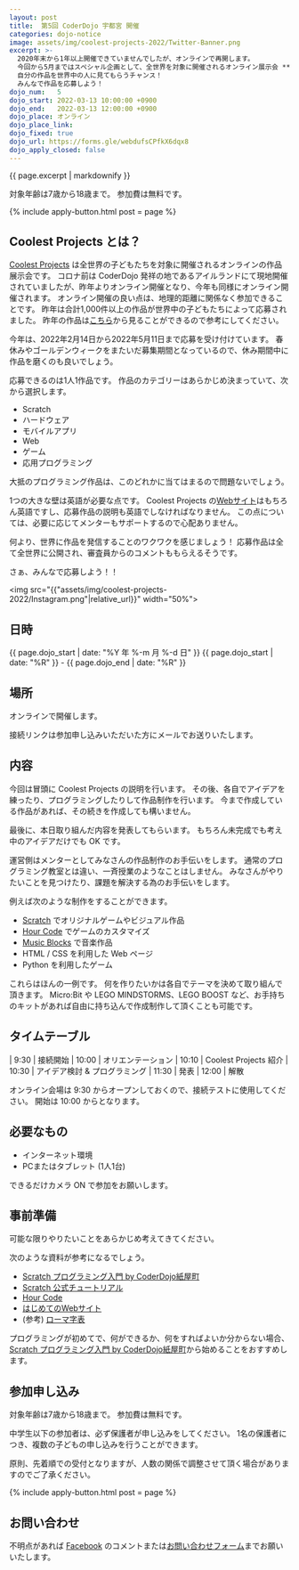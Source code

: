 ```yaml
---
layout: post
title:  第5回 CoderDojo 宇都宮 開催
categories: dojo-notice
image: assets/img/coolest-projects-2022/Twitter-Banner.png
excerpt: >-
  2020年末から1年以上開催できていませんでしたが、オンラインで再開します。
  今回から5月まではスペシャル企画として、全世界を対象に開催されるオンライン展示会 **[Coolest Projects](https://online.coolestprojects.org/) への応募をめざして** アイデアを考えたりプログラミングしたりします。<br>
  自分の作品を世界中の人に見てもらうチャンス！
  みんなで作品を応募しよう！
dojo_num:   5
dojo_start: 2022-03-13 10:00:00 +0900
dojo_end:   2022-03-13 12:00:00 +0900
dojo_place: オンライン
dojo_place_link:
dojo_fixed: true
dojo_url: https://forms.gle/webdufsCPfkX6dqx8
dojo_apply_closed: false
---
```


{{ page.excerpt | markdownify }}

対象年齢は7歳から18歳まで。
参加費は無料です。

{% include apply-button.html post = page %}

## Coolest Projects とは？

[Coolest Projects](https://online.coolestprojects.org/) は全世界の子どもたちを対象に開催されるオンラインの作品展示会です。
コロナ前は CoderDojo 発祥の地であるアイルランドにて現地開催されていましたが、昨年よりオンライン開催となり、今年も同様にオンライン開催されます。
オンライン開催の良い点は、地理的距離に関係なく参加できることです。
昨年は合計1,000件以上の作品が世界中の子どもたちによって応募されました。
昨年の作品は[こちら](https://online.coolestprojects.org/events/cp-2021/gallery)から見ることができるので参考にしてください。

今年は、2022年2月14日から2022年5月11日まで応募を受け付けています。
春休みやゴールデンウィークをまたいだ募集期間となっているので、休み期間中に作品を磨くのも良いでしょう。

応募できるのは1人1作品です。
作品のカテゴリーはあらかじめ決まっていて、次から選択します。

- Scratch
- ハードウェア
- モバイルアプリ
- Web
- ゲーム
- 応用プログラミング

大抵のプログラミング作品は、このどれかに当てはまるので問題ないでしょう。

1つの大きな壁は英語が必要な点です。
Coolest Projects の[Webサイト](https://online.coolestprojects.org/)はもちろん英語ですし、応募作品の説明も英語でしなければなりません。
この点については、必要に応じてメンターもサポートするので心配ありません。

何より、世界に作品を発信することのワクワクを感じましょう！
応募作品は全て全世界に公開され、審査員からのコメントももらえるそうです。

さぁ、みんなで応募しよう！！

<img src="{{"assets/img/coolest-projects-2022/Instagram.png"|relative_url}}" width="50%">

## 日時

{{ page.dojo_start | date: "%Y 年 %-m 月 %-d 日" }}
{{ page.dojo_start | date: "%R" }} - {{ page.dojo_end | date: "%R" }}


## 場所

オンラインで開催します。

接続リンクは参加申し込みいただいた方にメールでお送りいたします。


## 内容

今回は冒頭に Coolest Projects の説明を行います。
その後、各自でアイデアを練ったり、プログラミングしたりして作品制作を行います。
今まで作成している作品があれば、その続きを作成しても構いません。

最後に、本日取り組んだ内容を発表してもらいます。
もちろん未完成でも考え中のアイデアだけでも OK です。

運営側はメンターとしてみなさんの作品制作のお手伝いをします。
通常のプログラミング教室とは違い、一斉授業のようなことはしません。
みなさんがやりたいことを見つけたり、課題を解決する為のお手伝いをします。

例えば次のような制作をすることができます。

* [Scratch][] でオリジナルゲームやビジュアル作品
* [Hour Code][] でゲームのカスタマイズ
* [Music Blocks][] で音楽作品
* HTML / CSS を利用した Web ページ
* Python を利用したゲーム

これらはほんの一例です。
何を作りたいかは各自でテーマを決めて取り組んで頂きます。
Micro:Bit や LEGO MINDSTORMS、LEGO BOOST など、お手持ちのキットがあれば自由に持ち込んで作成制作して頂くことも可能です。


## タイムテーブル

|  9:30 | 接続開始
| 10:00 | オリエンテーション
| 10:10 | Coolest Projects 紹介
| 10:30 | アイデア検討 & プログラミング
| 11:30 | 発表
| 12:00 | 解散

オンライン会場は 9:30 からオープンしておくので、接続テストに使用してください。
開始は 10:00 からとなります。


## 必要なもの

* インターネット環境
* PCまたはタブレット (1人1台)

できるだけカメラ ON で参加をお願いします。


## 事前準備

可能な限りやりたいことをあらかじめ考えてきてください。

次のような資料が参考になるでしょう。

* [Scratch プログラミング入門 by CoderDojo紙屋町][Kamiya-cho PDF]
* [Scratch 公式チュートリアル][Scratch Tutorial]
* [Hour Code][]
* [はじめてのWebサイト](http://www.coderdojo-hiroshima.com/My_first_website_ja.pdf)
* (参考) [ローマ字表](https://happylilac.net/roman-hyo2.pdf)

プログラミングが初めてで、何ができるか、何をすればよいか分からない場合、[Scratch プログラミング入門 by CoderDojo紙屋町][Kamiya-cho PDF]から始めることをおすすめします。

[Scratch]: https://scratch.mit.edu/
[Scratch Desktop]: https://scratch.mit.edu/download
[Scratch Tutorial]: https://scratch.mit.edu/ideas
[Hour Code]: https://hourofcode.com/jp/learn
[Music Blocks]: https://musicblocks.sugarlabs.org/
[Kamiya-cho PDF]: https://www.coderdojo-hiroshima.com/wp-content/uploads/2019/01/coderdojo-kamiyacho-beginner.pdf


## 参加申し込み

対象年齢は7歳から18歳まで。
参加費は無料です。

中学生以下の参加者は、必ず保護者が申し込みをしてください。
1名の保護者につき、複数の子どもの申し込みを行うことができます。

原則、先着順での受付となりますが、人数の関係で調整させて頂く場合がありますのでご了承ください。

{% include apply-button.html post = page %}


## お問い合わせ

不明点があれば [Facebook](https://www.facebook.com/coderdojo.utsunomiya) のコメントまたは[お問い合わせフォーム](https://forms.gle/Rv3RbKozkdJjM8bS9)までお願いいたします。
